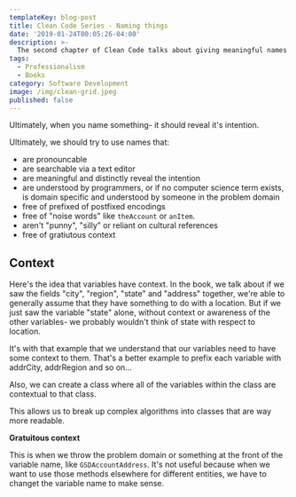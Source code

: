 ```yaml
---
templateKey: blog-post
title: Clean Code Series - Naming things
date: '2019-01-24T00:05:26-04:00'
description: >-
  The second chapter of Clean Code talks about giving meaningful names
tags: 
  - Professionalism
  - Books
category: Software Development
image: /img/clean-grid.jpeg
published: false
---
```


Ultimately, when you name something- it should reveal it's intention.

Ultimately, we should try to use names that:

- are pronouncable
- are searchable via a text editor
- are meaningful and distinctly reveal the intention
- are understood by programmers, or if no computer science term exists, is domain specific and understood by someone in the problem domain
- free of prefixed of postfixed encodings
- free of "noise words" like `theAccount` or `anItem`.
- aren't "punny", "silly" or reliant on cultural references
- free of gratiutous context

## Context

Here's the idea that variables have context. In the book, we talk about if we saw the fields "city", "region", "state" and "address" together, we're able to generally assume that they have something to do with a location. But if we just saw the variable "state" alone, without context or awareness of the other variables- we probably wouldn't think of state with respect to location.

It's with that example that we understand that our variables need to have some context to them. That's a better example to prefix each variable with addrCity, addrRegion and so on...

Also, we can create a class where all of the variables within the class are contextual to that class.

This allows us to break up complex algorithms into classes that are way more readable.

**Gratuitous context** 

This is when we throw the problem domain or something at the front of the variable name, like `GSDAccountAddress`. It's not useful because when we want to use those methods elsewhere for different entities, we have to changet the variable name to make sense.